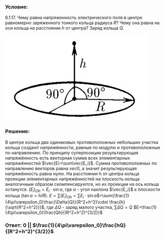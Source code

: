 ###  Условие: 

6.1.17. Чему равна напряженность электрического поля в центре равномерно заряженного тонкого кольца радиуса $R$? Чему она равна на оси кольца на расстоянии $h$ от центра? Заряд кольца $Q$. 

![|460x277, 67%](../../img/6.1.17/statement.png) 

###  Решение: 

В центре кольца два одинаковых противоположных небольших участка кольца создают напряжённости, равные по модулю и противоположные по направлению. По принципу суперпозиции результирующая напряжённость есть векторная сумма всех элементарных напряжённостей $\vec{E}=\sum\vec{E_i}$. Сумма противоположных по направлению векторов равна $vec{0}$, а значит результирующая напряжённость равна нулю. На расстоянии h от центра кольца проекции элементарных напряжённостей на плоскость кольца аналогичным образом скомпенсируются, но их проекции на ось кольца останутся. $(E_i)_{Oh}=E_i \cdot \sin{\alpha}$, где $\alpha$ - угол наклона $\vec{E_i}$ к плоскости кольца ($\tan{\alpha}=h/R$). $E=\sum{(E_i)_{Oh}}=\sum{E_i \cdot \sin{\alpha}}$$=\sum{\frac{1}{4\pi\varepsilon_0}\frac{\Delta{Q}}{R^2+h^2}\cdot \frac{h}{\sqrt{R^2+h^2}}}$, где $\Delta{Q}$ - заряд малого участка, $\sum{\Delta{Q}}=Q$ $E=\frac{1}{4\pi\varepsilon_0}\frac{Qh}{(R^2+h^2)^{3/2}}$ 

###  Ответ: 0 || $\frac{1}{4\pi\varepsilon_0}\frac{hQ}{(R^2+h^2)^{3/2}}$ 

